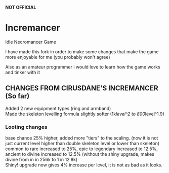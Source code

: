 **NOT OFFICIAL**

# Incremancer
Idle Necromancer Game

I have made this fork in order to make some changes that make the game more enjoyable for me (you probably won't agree)

Also as an amateur programmer i would love to learn how the game works and tinker with it

## CHANGES FROM CIRUSDANE'S INCREMANCER (So far)
Added 2 new equipment types (ring and armband)\
Made the skeleton levelling formula slightly softer (1k*level^2 to 800*level^1.9)

### Looting changes 
base chance 25% higher, added more "tiers" to the scaling. (now it is not just current level higher than double skeleton level or lower than skeleton)\
common to rare increased to 25%, epic to legendary increased to 12.5%, ancient to divine increased to 12.5%  (without the shiny upgrade, makes divine from in in 256k to 1 in 12.8k)\
Shiny! upgrade now gives 4% increase per level, it is not as bad as it looks.



